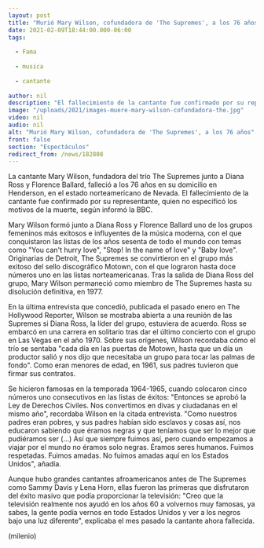 ```yaml
---
layout: post
title: "Murió Mary Wilson, cofundadora de 'The Supremes', a los 76 años"
date: 2021-02-09T18:44:00.000-06:00
tags:
  
  - Fama
  
  - musica
  
  - cantante
  
author: nil
description: "El fallecimiento de la cantante fue confirmado por su representante, quien no especificó los motivos de la muerte; te contamos lo que sabemos. "
image: "/uploads/2021/images-muere-mary-wilson-cofundadora-the.jpg"
video: nil
audio: nil
alt: "Murió Mary Wilson, cofundadora de 'The Supremes', a los 76 años"
front: false
section: "Espectáculos"
redirect_from: /news/182808
---
```


La cantante Mary Wilson, fundadora del trío The Supremes junto a Diana Ross y Florence Ballard, falleció a los 76 años en su domicilio en Henderson, en el estado norteamericano de Nevada. 
El fallecimiento de la cantante fue confirmado por su representante, quien no especificó los motivos de la muerte, según informó la BBC. 

Mary Wilson formó junto a Diana Ross y Florence Ballard uno de los grupos femeninos más exitosos e influyentes de la música moderna, con el que conquistaron las listas de los años sesenta de todo el mundo con temas como "You can't hurry love", "Stop! In the name of love" y "Baby love". 
Originarias de Detroit, The Supremes se convirtieron en el grupo más exitoso del sello discográfico Motown, con el que lograron hasta doce números uno en las listas norteamericanas. 
Tras la salida de Diana Ross del grupo, Mary Wilson permaneció como miembro de The Supremes hasta su disolución definitiva, en 1977. 

En la última entrevista que concedió, publicada el pasado enero en The Hollywood Reporter, Wilson se mostraba abierta a una reunión de las Supremes si Diana Ross, la líder del grupo, estuviera de acuerdo. Ross se embarcó en una carrera en solitario tras dar el último concierto con el grupo en Las Vegas en el año 1970. 
Sobre sus orígenes, Wilson recordaba cómo el trío se sentaba "cada día en las puertas de Motown, hasta que un día un productor salió y nos dijo que necesitaba un grupo para tocar las palmas de fondo". Como eran menores de edad, en 1961, sus padres tuvieron que firmar sus contratos.

Se hicieron famosas en la temporada 1964-1965, cuando colocaron cinco números uno consecutivos en las listas de éxitos: "Entonces se aprobó la Ley de Derechos Civiles. Nos convertimos en divas y ciudadanas en el mismo año", recordaba Wilson en la citada entrevista. 
"Como nuestros padres eran pobres, y sus padres habían sido esclavos y cosas así, nos educaron sabiendo que éramos negras y que teníamos que ser lo mejor que pudiéramos ser (...) Así que siempre fuimos así, pero cuando empezamos a viajar por el mundo no éramos solo negras. Éramos seres humanos. Fuimos respetadas. Fuimos amadas. No fuimos amadas aquí en los Estados Unidos", añadía. 

Aunque hubo grandes cantantes afroamericanos antes de The Supremes como Sammy Davis y Lena Horn, ellas fueron las primeras que disfrutaron del éxito masivo que podía proporcionar la televisión: "Creo que la televisión realmente nos ayudó en los años 60 a volvernos muy famosas, ya sabes, la gente podía vernos en todo Estados Unidos y ver a los negros bajo una luz diferente", explicaba el mes pasado la cantante ahora fallecida. 

(milenio)